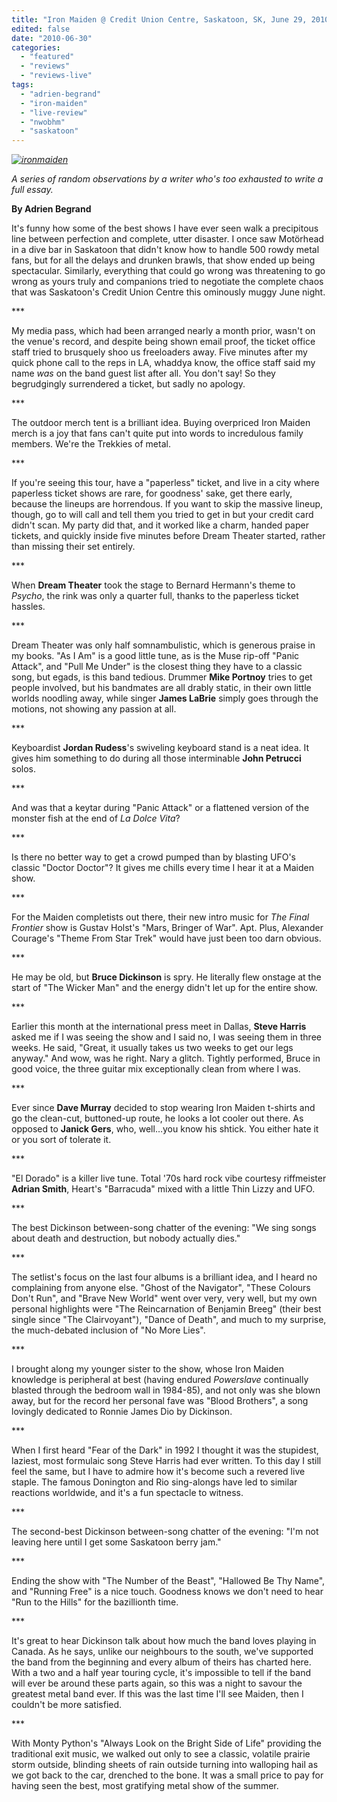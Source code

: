 ```yaml
---
title: "Iron Maiden @ Credit Union Centre, Saskatoon, SK, June 29, 2010"
edited: false
date: "2010-06-30"
categories:
  - "featured"
  - "reviews"
  - "reviews-live"
tags:
  - "adrien-begrand"
  - "iron-maiden"
  - "live-review"
  - "nwobhm"
  - "saskatoon"
---
```


_[![ironmaiden](http://www.hellbound.ca/wp-content/uploads/2010/06/ironmaiden.jpg "ironmaiden")](http://www.hellbound.ca/wp-content/uploads/2010/06/ironmaiden.jpg)_

_A series of random observations by a writer who's too exhausted to write a full essay._

**By Adrien Begrand**

It's funny how some of the best shows I have ever seen walk a precipitous line between perfection and complete, utter disaster. I once saw Motörhead in a dive bar in Saskatoon that didn't know how to handle 500 rowdy metal fans, but for all the delays and drunken brawls, that show ended up being spectacular. Similarly, everything that could go wrong was threatening to go wrong as yours truly and companions tried to negotiate the complete chaos that was Saskatoon's Credit Union Centre this ominously muggy June night.

\*\*\*

My media pass, which had been arranged nearly a month prior, wasn't on the venue's record, and despite being shown email proof, the ticket office staff tried to brusquely shoo us freeloaders away. Five minutes after my quick phone call to the reps in LA, whaddya know, the office staff said my name _was_ on the band guest list after all. You don't say! So they begrudgingly surrendered a ticket, but sadly no apology.

\*\*\*

The outdoor merch tent is a brilliant idea. Buying overpriced Iron Maiden merch is a joy that fans can't quite put into words to incredulous family members. We're the Trekkies of metal.

\*\*\*

If you're seeing this tour, have a "paperless" ticket, and live in a city where paperless ticket shows are rare, for goodness' sake, get there early, because the lineups are horrendous. If you want to skip the massive lineup, though, go to will call and tell them you tried to get in but your credit card didn't scan. My party did that, and it worked like a charm, handed paper tickets, and quickly inside five minutes before Dream Theater started, rather than missing their set entirely.

\*\*\*

When **Dream Theater** took the stage to Bernard Hermann's theme to _Psycho_, the rink was only a quarter full, thanks to the paperless ticket hassles.

\*\*\*

Dream Theater was only half somnambulistic, which is generous praise in my books. "As I Am" is a good little tune, as is the Muse rip-off "Panic Attack", and "Pull Me Under" is the closest thing they have to a classic song, but egads, is this band tedious. Drummer **Mike Portnoy** tries to get people involved, but his bandmates are all drably static, in their own little worlds noodling away, while singer **James LaBrie** simply goes through the motions, not showing any passion at all.

\*\*\*

Keyboardist **Jordan Rudess**'s swiveling keyboard stand is a neat idea. It gives him something to do during all those interminable **John Petrucci** solos.

\*\*\*

And was that a keytar during "Panic Attack" or a flattened version of the monster fish at the end of _La Dolce Vita_?

\*\*\*

Is there no better way to get a crowd pumped than by blasting UFO's classic "Doctor Doctor"? It gives me chills every time I hear it at a Maiden show.

\*\*\*

For the Maiden completists out there, their new intro music for _The Final Frontier_ show is Gustav Holst's "Mars, Bringer of War". Apt. Plus, Alexander Courage's "Theme From Star Trek" would have just been too darn obvious.

\*\*\*

He may be old, but **Bruce Dickinson** is spry. He literally flew onstage at the start of "The Wicker Man" and the energy didn't let up for the entire show.

\*\*\*

Earlier this month at the international press meet in Dallas, **Steve Harris** asked me if I was seeing the show and I said no, I was seeing them in three weeks. He said, "Great, it usually takes us two weeks to get our legs anyway." And wow, was he right. Nary a glitch. Tightly performed, Bruce in good voice, the three guitar mix exceptionally clean from where I was.

\*\*\*

Ever since **Dave Murray** decided to stop wearing Iron Maiden t-shirts and go the clean-cut, buttoned-up route, he looks a lot cooler out there. As opposed to **Janick Gers**, who, well…you know his shtick. You either hate it or you sort of tolerate it.

\*\*\*

"El Dorado" is a killer live tune. Total '70s hard rock vibe courtesy riffmeister **Adrian Smith**, Heart's "Barracuda" mixed with a little Thin Lizzy and UFO.

\*\*\*

The best Dickinson between-song chatter of the evening: "We sing songs about death and destruction, but nobody actually dies."

\*\*\*

The setlist's focus on the last four albums is a brilliant idea, and I heard no complaining from anyone else. "Ghost of the Navigator", "These Colours Don't Run", and "Brave New World" went over very, very well, but my own personal highlights were "The Reincarnation of Benjamin Breeg" (their best single since "The Clairvoyant"), "Dance of Death", and much to my surprise, the much-debated inclusion of "No More Lies".

\*\*\*

I brought along my younger sister to the show, whose Iron Maiden knowledge is peripheral at best (having endured _Powerslave_ continually blasted through the bedroom wall in 1984-85), and not only was she blown away, but for the record her personal fave was "Blood Brothers", a song lovingly dedicated to Ronnie James Dio by Dickinson.

\*\*\*

When I first heard "Fear of the Dark" in 1992 I thought it was the stupidest, laziest, most formulaic song Steve Harris had ever written. To this day I still feel the same, but I have to admire how it's become such a revered live staple. The famous Donington and Rio sing-alongs have led to similar reactions worldwide, and it's a fun spectacle to witness.

\*\*\*

The second-best Dickinson between-song chatter of the evening: "I'm not leaving here until I get some Saskatoon berry jam."

\*\*\*

Ending the show with "The Number of the Beast", "Hallowed Be Thy Name", and "Running Free" is a nice touch. Goodness knows we don't need to hear "Run to the Hills" for the bazillionth time.

\*\*\*

It's great to hear Dickinson talk about how much the band loves playing in Canada. As he says, unlike our neighbours to the south, we've supported the band from the beginning and every album of theirs has charted here. With a two and a half year touring cycle, it's impossible to tell if the band will ever be around these parts again, so this was a night to savour the greatest metal band ever. If this was the last time I'll see Maiden, then I couldn't be more satisfied.

\*\*\*

With Monty Python's "Always Look on the Bright Side of Life" providing the traditional exit music, we walked out only to see a classic, volatile prairie storm outside, blinding sheets of rain outside turning into walloping hail as we got back to the car, drenched to the bone. It was a small price to pay for having seen the best, most gratifying metal show of the summer.
